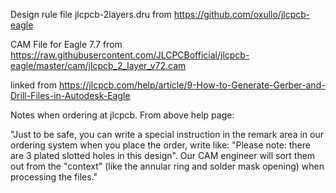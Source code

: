 Design rule file jlcpcb-2layers.dru from https://github.com/oxullo/jlcpcb-eagle

CAM File for Eagle 7.7 from
https://raw.githubusercontent.com/JLCPCBofficial/jlcpcb-eagle/master/cam/jlcpcb_2_layer_v72.cam

linked from https://jlcpcb.com/help/article/9-How-to-Generate-Gerber-and-Drill-Files-in-Autodesk-Eagle

Notes when ordering at jlcpcb. From above help page:

  "Just to be safe, you can write a special instruction in the remark area in our
  ordering system when you place the order, write like:
  "Please note: there are 3 plated slotted holes in this design".
  Our CAM engineer will sort them out from the "context"
  (like the annular ring and solder mask opening) when processing the files."
